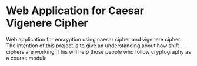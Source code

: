 # Web Application for Caesar Vigenere Cipher

Web application for encryption using caesar cipher and vigenere cipher. The intention of this project is to give an understanding about how shift ciphers are working. This will help those people who follow cryptography as a course module
